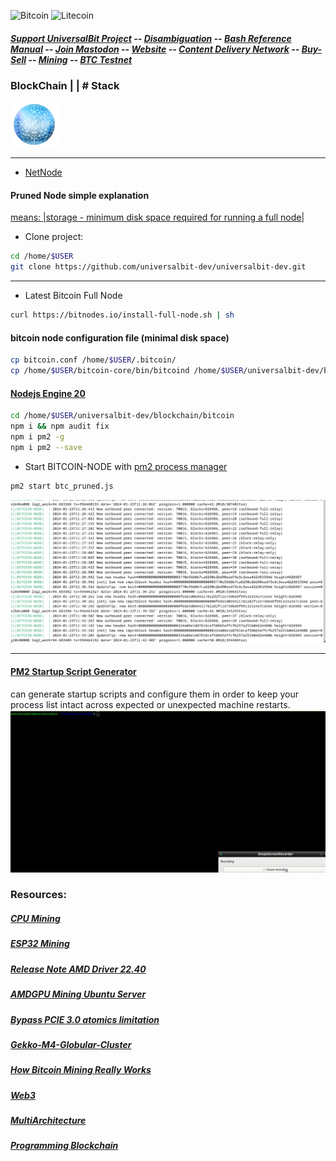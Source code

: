 ![Bitcoin](https://img.shields.io/badge/bitcoin-2F3134?style=for-the-badge&logo=bitcoin&logoColor=white)
![Litecoin](https://img.shields.io/badge/Litecoin-A6A9AA?style=for-the-badge&logo=Litecoin&logoColor=white)
##### [Support UniversalBit Project](https://github.com/universalbit-dev/universalbit-dev/tree/main/support) -- [Disambiguation](https://en.wikipedia.org/wiki/Wikipedia:Disambiguation) -- [Bash Reference Manual](https://www.gnu.org/software/bash/manual/html_node/index.html) -- [Join Mastodon](https://mastodon.social/invite/wTHp2hSD) -- [Website](https://www.universalbit.it/) -- [Content Delivery Network](https://www.universalbitcdn.it/) -- [Buy-Sell](https://github.com/universalbit-dev/gekko-m4-globular-cluster/blob/master/README.md) -- [Mining](https://github.com/universalbit-dev/universalbit-dev/tree/main/blockchain) -- [BTC Testnet](https://en.bitcoin.it/wiki/Testnet)

### BlockChain |  | # Stack
<img src="https://github.com/universalbit-dev/universalbit-dev/blob/main/blockchain/images/blockchain.png" width="15%"></img>

---

 * [NetNode](https://github.com/universalbit-dev/universalbit-dev/tree/main/blockchain/bitcoin) 

#### Pruned Node simple explanation
[means: |storage - minimum disk space required for running a full node|](https://programmingblockchain.gitbook.io/programmingblockchain/wallet/pruned-node)

* Clone project:
```bash
cd /home/$USER
git clone https://github.com/universalbit-dev/universalbit-dev.git
```
---
* Latest Bitcoin Full Node 
```bash
curl https://bitnodes.io/install-full-node.sh | sh
```

#### bitcoin node configuration file (minimal disk space)
```bash
cp bitcoin.conf /home/$USER/.bitcoin/
cp /home/$USER/bitcoin-core/bin/bitcoind /home/$USER/universalbit-dev/blockchain/bitcoin/
```

#### [Nodejs Engine 20](https://github.com/nvm-sh/nvm)
```bash
cd /home/$USER/universalbit-dev/blockchain/bitcoin
npm i && npm audit fix
npm i pm2 -g
npm i pm2 --save
```
* Start BITCOIN-NODE with [pm2 process manager](https://pm2.io/docs/runtime/guide/process-management/) 
```bash
pm2 start btc_pruned.js
```
![BTC](https://github.com/universalbit-dev/universalbit-dev/blob/main/blockchain/bitcoin/btc-pruned-node.png "btc")

---

#### [PM2 Startup Script Generator](https://pm2.keymetrics.io/docs/usage/startup/)
can generate startup scripts and configure them in order to keep your process list intact across expected or unexpected machine restarts.
<img src="https://github.com/universalbit-dev/universalbit-dev/blob/main/blockchain/bitcoin/gif/pm2_btc_startup_script.gif" width="auto"></img>

### Resources:
##### [CPU Mining](https://github.com/universalbit-dev/CityGenerator/blob/master/workers/workers.md)
##### [ESP32 Mining](https://github.com/universalbit-dev/esptool)
##### [Release Note AMD Driver 22.40](https://www.amd.com/en/resources/support-articles/release-notes/RN-AMDGPU-UNIFIED-LINUX-22-40-6.html)
##### [AMDGPU Mining Ubuntu Server](https://github.com/michalslonina/Ubuntu-Server-LTS-20.04-GUIDE-AMDGPU-Mining)
##### [Bypass PCIE 3.0 atomics limitation](https://www.reddit.com/r/gpumining/comments/ptmyjd/ubuntu_20043_amdgpu_2130_opencl_rocr_rocm/)
##### [Gekko-M4-Globular-Cluster](https://github.com/universalbit-dev/gekko-m4-globular-cluster/blob/master/README.md)
##### [How Bitcoin Mining Really Works](https://www.freecodecamp.org/news/how-bitcoin-mining-really-works-38563ec38c87/)
##### [Web3](https://web3.freecodecamp.org/web3)
##### [MultiArchitecture](https://wiki.debian.org/Multiarch/HOWTO)
##### [Programming Blockchain](https://programmingblockchain.gitbook.io/programmingblockchain)
